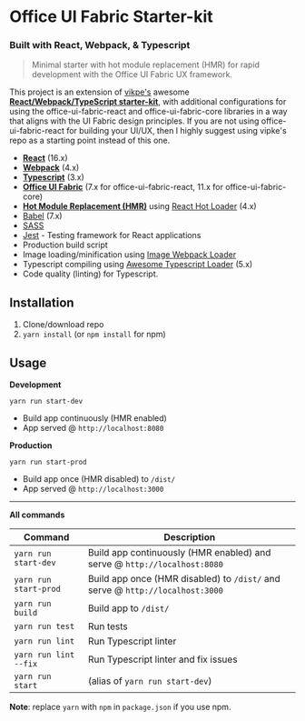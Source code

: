 # Office UI Fabric Starter-kit
### Built with React, Webpack, & Typescript
> Minimal starter with hot module replacement (HMR) for rapid development with the Office UI Fabric UX framework.

This project is an extension of [vikpe's](https://github.com/vikpe) awesome **[React/Webpack/TypeScript starter-kit](https://github.com/vikpe/react-webpack-typescript-starter)**, with additional configurations for using the office-ui-fabric-react and office-ui-fabric-core libraries in a way that aligns with the UI Fabric design principles. If you are not using office-ui-fabric-react for building your UI/UX, then I highly suggest using vipke's repo as a starting point instead of this one.

* **[React](https://facebook.github.io/react/)** (16.x)
* **[Webpack](https://webpack.js.org/)** (4.x)
* **[Typescript](https://www.typescriptlang.org/)** (3.x)
* **[Office UI Fabric](https://developer.microsoft.com/en-us/fabric#/)** (7.x for office-ui-fabric-react, 11.x for office-ui-fabric-core)
* **[Hot Module Replacement (HMR)](https://webpack.js.org/concepts/hot-module-replacement/)** using [React Hot Loader](https://github.com/gaearon/react-hot-loader) (4.x)
* [Babel](http://babeljs.io/) (7.x)
* [SASS](http://sass-lang.com/)
* [Jest](https://facebook.github.io/jest/) - Testing framework for React applications
* Production build script
* Image loading/minification using [Image Webpack Loader](https://github.com/tcoopman/image-webpack-loader)
* Typescript compiling using [Awesome Typescript Loader](https://github.com/s-panferov/awesome-typescript-loader) (5.x)
* Code quality (linting) for Typescript.

## Installation
1. Clone/download repo
2. `yarn install` (or `npm install` for npm)

## Usage
**Development**

`yarn run start-dev`

* Build app continuously (HMR enabled)
* App served @ `http://localhost:8080`

**Production**

`yarn run start-prod`

* Build app once (HMR disabled) to `/dist/`
* App served @ `http://localhost:3000`

---

**All commands**

Command | Description
--- | ---
`yarn run start-dev` | Build app continuously (HMR enabled) and serve @ `http://localhost:8080`
`yarn run start-prod` | Build app once (HMR disabled) to `/dist/` and serve @ `http://localhost:3000`
`yarn run build` | Build app to `/dist/`
`yarn run test` | Run tests
`yarn run lint` | Run Typescript linter
`yarn run lint --fix` | Run Typescript linter and fix issues
`yarn run start` | (alias of `yarn run start-dev`)

**Note**: replace `yarn` with `npm` in `package.json` if you use npm.
